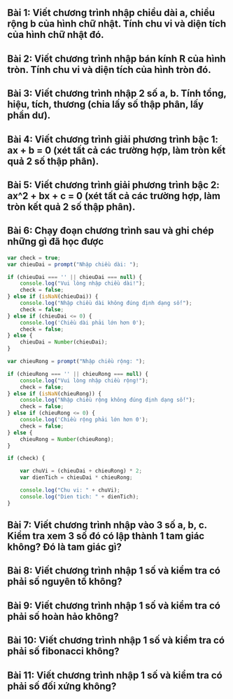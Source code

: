 ## Bài 1: Viết chương trình nhập chiều dài a, chiều rộng b của hình chữ nhật. Tính chu vi và diện tích của hình chữ nhật đó.

## Bài 2: Viết chương trình nhập bán kính R của hình tròn. Tính chu vi và diện tích của hình tròn đó.

## Bài 3: Viết chương trình nhập 2 số a, b. Tính tổng, hiệu, tích, thương (chia lấy số thập phân, lấy phần dư).

## Bài 4: Viết chương trình giải phương trình bậc 1: ax + b = 0 (xét tất cả các trường hợp, làm tròn kết quả 2 số thập phân).

## Bài 5: Viết chương trình giải phương trình bậc 2: ax^2 + bx + c = 0 (xét tất cả các trường hợp, làm tròn kết quả 2 số thập phân).

## Bài 6: Chạy đoạn chương trình sau và ghi chép những gì đã học được

```js
var check = true;
var chieuDai = prompt("Nhập chiều dài: ");

if (chieuDai === '' || chieuDai === null) {
    console.log("Vui lòng nhập chiều dài!");
    check = false;
} else if (isNaN(chieuDai)) {
    console.log("Nhập chiều dài không đúng định dạng số!");
    check = false;
} else if (chieuDai <= 0) {
    console.log('Chiều dài phải lớn hơn 0');
    check = false;
} else {
    chieuDai = Number(chieuDai);
}

var chieuRong = prompt("Nhập chiều rộng: ");

if (chieuRong === '' || chieuRong === null) {
    console.log("Vui lòng nhập chiều rộng!");
    check = false;
} else if (isNaN(chieuRong)) {
    console.log("Nhập chiều rộng không đúng định dạng số!");
    check = false;
} else if (chieuRong <= 0) {
    console.log('Chiều rộng phải lớn hơn 0');
    check = false;
} else {
    chieuRong = Number(chieuRong);
}

if (check) {

    var chuVi = (chieuDai + chieuRong) * 2;
    var dienTich = chieuDai * chieuRong;

    console.log("Chu vi: " + chuVi);
    console.log("Dien tich: " + dienTich);
}
```

## Bài 7: Viết chương trình nhập vào 3 số a, b, c. Kiểm tra xem 3 số đó có lập thành 1 tam giác không? Đó là tam giác gì?

## Bài 8: Viết chương trình nhập 1 số và kiểm tra có phải số nguyên tố không?
## Bài 9: Viết chương trình nhập 1 số và kiểm tra có phải số hoàn hảo không?
## Bài 10: Viết chương trình nhập 1 số và kiểm tra có phải số fibonacci không?
## Bài 11: Viết chương trình nhập 1 số và kiểm tra có phải số đối xứng không?